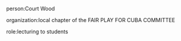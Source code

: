 person:Court Wood

organization:local chapter of the FAIR PLAY FOR CUBA COMMITTEE

role:lecturing to students

